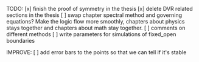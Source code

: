 TODO:
[x] finish the proof of symmetry in the thesis
[x] delete DVR related sections in the thesis
[ ] swap chapter spectral method and governing equations? Make the logic flow more smoothly, chapters about physics stays together and chapters about math stay together.
[ ] comments on different methods
[ ] write parameters for simulations of fixed_open boundaries


IMPROVE:
[ ] add error bars to the points so that we can tell if it's stable